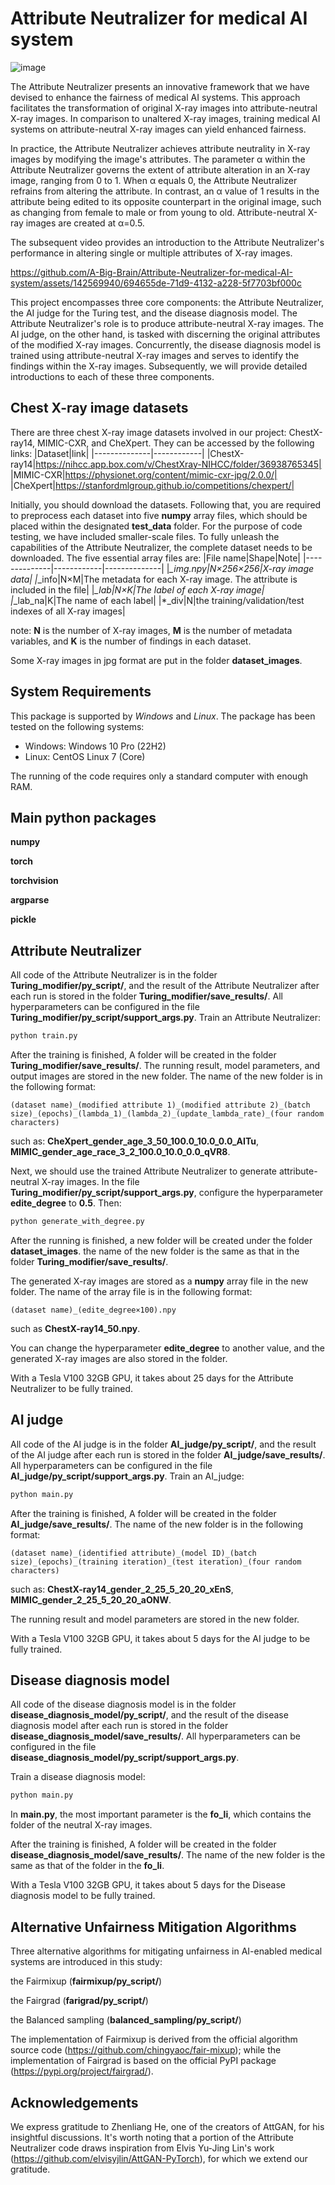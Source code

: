# Attribute Neutralizer for medical AI system

![image](https://github.com/A-Big-Brain/Attribute-Neutralizer-for-medical-AI-system/assets/142569940/ed345a4c-c588-4f7c-89e2-fb813896afe1)


The Attribute Neutralizer presents an innovative framework that we have devised to enhance the fairness of medical AI systems. This approach facilitates the transformation of original X-ray images into attribute-neutral X-ray images. In comparison to unaltered X-ray images, training medical AI systems on attribute-neutral X-ray images can yield enhanced fairness.

In practice, the Attribute Neutralizer achieves attribute neutrality in X-ray images by modifying the image's attributes. The parameter α within the Attribute Neutralizer governs the extent of attribute alteration in an X-ray image, ranging from 0 to 1. When α equals 0, the Attribute Neutralizer refrains from altering the attribute. In contrast, an α value of 1 results in the attribute being edited to its opposite counterpart in the original image, such as changing from female to male or from young to old. Attribute-neutral X-ray images are created at α=0.5.

The subsequent video provides an introduction to the Attribute Neutralizer's performance in altering single or multiple attributes of X-ray images.


https://github.com/A-Big-Brain/Attribute-Neutralizer-for-medical-AI-system/assets/142569940/694655de-71d9-4132-a228-5f7703bf000c


This project encompasses three core components: the Attribute Neutralizer, the AI judge for the Turing test, and the disease diagnosis model. The Attribute Neutralizer's role is to produce attribute-neutral X-ray images. The AI judge, on the other hand, is tasked with discerning the original attributes of the modified X-ray images. Concurrently, the disease diagnosis model is trained using attribute-neutral X-ray images and serves to identify the findings within the X-ray images. Subsequently, we will provide detailed introductions to each of these three components.

## Chest X-ray image datasets
 
There are three chest X-ray image datasets involved in our project: ChestX-ray14, MIMIC-CXR, and CheXpert. They can be accessed by the following links:
|Dataset|link|
|--------------|------------|
|ChestX-ray14|https://nihcc.app.box.com/v/ChestXray-NIHCC/folder/36938765345|
|MIMIC-CXR|https://physionet.org/content/mimic-cxr-jpg/2.0.0/|
|CheXpert|https://stanfordmlgroup.github.io/competitions/chexpert/|

Initially, you should download the datasets. Following that, you are required to preprocess each dataset into five **numpy** array files, which should be placed within the designated **test_data** folder. For the purpose of code testing, we have included smaller-scale files. To fully unleash the capabilities of the Attribute Neutralizer, the complete dataset needs to be downloaded. The five essential array files are:
|File name|Shape|Note|
|--------------|------------|--------------|
|*_img.npy|N×256×256|X-ray image data|
|*_info|N×M|The metadata for each X-ray image. The attribute is included in the file|
|*_lab|N×K|The label of each X-ray image|
|*_lab_na|K|The name of each label|
|*_div|N|the training/validation/test indexes of all X-ray images|

note: **N** is the number of X-ray images, **M** is the number of metadata variables, and **K** is the number of findings in each dataset.

Some X-ray images in jpg format are put in the folder **dataset_images**.

## System Requirements
This package is supported by *Windows* and *Linux*. The package has been tested on the following systems:
+ Windows: Windows 10 Pro (22H2)
+ Linux: CentOS Linux 7 (Core)

The running of the code requires only a standard computer with enough RAM.

## Main python packages
**numpy**

**torch**

**torchvision**

**argparse**

**pickle**


## Attribute Neutralizer

All code of the Attribute Neutralizer is in the folder **Turing_modifier/py_script/**, and the result of the Attribute Neutralizer after each run is stored in the folder **Turing_modifier/save_results/**. All hyperparameters can be configured in the file **Turing_modifier/py_script/support_args.py**. Train an Attribute Neutralizer:
````python
python train.py
````
After the training is finished, A folder will be created in the folder **Turing_modifier/save_results/**. The running result, model parameters, and output images are stored in the new folder. The name of the new folder is in the following format:
````
(dataset name)_(modified attribute 1)_(modified attribute 2)_(batch size)_(epochs)_(lambda_1)_(lambda_2)_(update_lambda_rate)_(four random characters)
````
such as: **CheXpert_gender_age_3_50_100.0_10.0_0.0_AITu**, **MIMIC_gender_age_race_3_2_100.0_10.0_0.0_qVR8**.

Next, we should use the trained Attribute Neutralizer to generate attribute-neutral X-ray images. In the file **Turing_modifier/py_script/support_args.py**, configure the hyperparameter **edite_degree** to **0.5**. Then:
````python
python generate_with_degree.py
````
After the running is finished, a new folder will be created under the folder **dataset_images**. the name of the new folder is the same as that in the folder **Turing_modifier/save_results/**.

The generated X-ray images are stored as a **numpy** array file in the new folder. The name of the array file is in the following format:
````
(dataset name)_(edite_degree×100).npy
````
such as **ChestX-ray14_50.npy**.

You can change the hyperparameter **edite_degree** to another value, and the generated X-ray images are also stored in the folder.

With a Tesla V100 32GB GPU, it takes about 25 days for the Attribute Neutralizer to be fully trained.

## AI judge

All code of the AI judge is in the folder **AI_judge/py_script/**, and the result of the AI judge after each run is stored in the folder **AI_judge/save_results/**. All hyperparameters can be configured in the file **AI_judge/py_script/support_args.py**. Train an AI_judge:
````python
python main.py
````
After the training is finished, A folder will be created in the folder **AI_judge/save_results/**. The name of the new folder is in the following format:
````
(dataset name)_(identified attribute)_(model ID)_(batch size)_(epochs)_(training iteration)_(test iteration)_(four random characters)
````
such as: **ChestX-ray14_gender_2_25_5_20_20_xEnS**, **MIMIC_gender_2_25_5_20_20_aONW**.

The running result and model parameters are stored in the new folder.

With a Tesla V100 32GB GPU, it takes about 5 days for the AI judge to be fully trained.

## Disease diagnosis model

All code of the disease diagnosis model is in the folder **disease_diagnosis_model/py_script/**, and the result of the disease diagnosis model after each run is stored in the folder **disease_diagnosis_model/save_results/**. All hyperparameters can be configured in the file **disease_diagnosis_model/py_script/support_args.py**.

Train a disease diagnosis model:
````python
python main.py
````
In **main.py**, the most important parameter is the **fo_li**, which contains the folder of the neutral X-ray images.

After the training is finished, A folder will be created in the folder **disease_diagnosis_model/save_results/**. The name of the new folder is the same as that of the folder in the **fo_li**.

With a Tesla V100 32GB GPU, it takes about 5 days for the Disease diagnosis model to be fully trained.

## Alternative Unfairness Mitigation Algorithms

Three alternative algorithms for mitigating unfairness in AI-enabled medical systems are introduced in this study: 

the Fairmixup (**fairmixup/py_script/**)

the Fairgrad (**farigrad/py_script/**)

the Balanced sampling (**balanced_sampling/py_script/**)

The implementation of Fairmixup is derived from the official algorithm source code (https://github.com/chingyaoc/fair-mixup); while the implementation of Fairgrad is based on the official PyPI package (https://pypi.org/project/fairgrad/).

## Acknowledgements

We express gratitude to Zhenliang He, one of the creators of AttGAN, for his insightful discussions. It's worth noting that a portion of the Attribute Neutralizer code draws inspiration from Elvis Yu-Jing Lin's work (https://github.com/elvisyjlin/AttGAN-PyTorch), for which we extend our gratitude.



